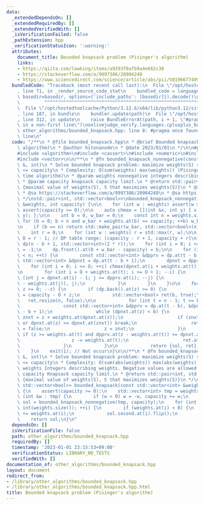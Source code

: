 ```yaml
---
data:
  _extendedDependsOn: []
  _extendedRequiredBy: []
  _extendedVerifiedWith: []
  _isVerificationFailed: false
  _pathExtension: hpp
  _verificationStatusIcon: ':warning:'
  attributes:
    document_title: Bounded knapsack problem (Pisinger's algorithm)
    links:
    - https://qiita.com/lowking/items/a9393f6afb9a4e662c38
    - https://stackoverflow.com/a/9997386/20904249
    - https://www.sciencedirect.com/science/article/abs/pii/S0196677499910349
  bundledCode: "Traceback (most recent call last):\n  File \"/opt/hostedtoolcache/Python/3.12.6/x64/lib/python3.12/site-packages/onlinejudge_verify/documentation/build.py\"\
    , line 71, in _render_source_code_stat\n    bundled_code = language.bundle(stat.path,\
    \ basedir=basedir, options={'include_paths': [basedir]}).decode()\n          \
    \         ^^^^^^^^^^^^^^^^^^^^^^^^^^^^^^^^^^^^^^^^^^^^^^^^^^^^^^^^^^^^^^^^^^^^^^^^^^^^^^^^^\n\
    \  File \"/opt/hostedtoolcache/Python/3.12.6/x64/lib/python3.12/site-packages/onlinejudge_verify/languages/cplusplus.py\"\
    , line 187, in bundle\n    bundler.update(path)\n  File \"/opt/hostedtoolcache/Python/3.12.6/x64/lib/python3.12/site-packages/onlinejudge_verify/languages/cplusplus_bundle.py\"\
    , line 312, in update\n    raise BundleErrorAt(path, i + 1, \"#pragma once found\
    \ in a non-first line\")\nonlinejudge_verify.languages.cplusplus_bundle.BundleErrorAt:\
    \ other_algorithms/bounded_knapsack.hpp: line 8: #pragma once found in a non-first\
    \ line\n"
  code: "/**\n * @file bounded_knapsack.hpp\n * @brief Bounded knapsack problem (Pisinger's\
    \ algorithm)\n * @author hitonanode\n * @date 2023/01/01\n */\n\n#pragma once\n\
    #include <algorithm>\n#include <cassert>\n#include <numeric>\n#include <utility>\n\
    #include <vector>\n\n/**\n * @fn bounded_knapsack_nonnegative(const std::vector<int>\
    \ &, int)\n * Solve bounded knapsack problem: maximize weights(S) s.t. weights(S)\
    \ <= capacity\n * Complexity: O(sum(weights) max(weights)) (Pisinger's linear\
    \ time algorithm)\n * @param weights nonnegative integers describing weights.\n\
    \ * @param capacity knapsack capacity limit.\n * @return std::pair<int, std::vector<bool>>\
    \ {maximal value of weights(S), S that maximizes weights(S)}\n * @sa https://www.sciencedirect.com/science/article/abs/pii/S0196677499910349\n\
    \ * @sa https://stackoverflow.com/a/9997386/20904249\n * @sa https://qiita.com/lowking/items/a9393f6afb9a4e662c38\n\
    \ */\nstd::pair<int, std::vector<bool>>\nbounded_knapsack_nonnegative(const std::vector<int>\
    \ &weights, int capacity) {\n\n    for (int w : weights) assert(w >= 0);\n   \
    \ assert(capacity >= 0);\n\n    auto chmax = [](int &x, int y) { x = std::max(x,\
    \ y); };\n\n    int b = 0, w_bar = 0;\n    const int n = weights.size();\n   \
    \ for (b = 0; b < n and w_bar + weights.at(b) <= capacity; ++b) w_bar += weights.at(b);\n\
    \n    if (b == n) return std::make_pair(w_bar, std::vector<bool>(n, true));\n\n\
    \    int r = 0;\n    for (int w : weights) r = std::max(r, w);\n\n    const int\
    \ O = r - 1; // DP table range: [capacity - r + 1, capacity + r]\n    std::vector\
    \ dp(n - b + 1, std::vector<int>(2 * r));\n    for (int i = 0; i <= O; ++i) dp.front().at(i)\
    \ = -1;\n    dp.front().at(O + w_bar - capacity) = b;\n\n    for (int t = b; t\
    \ < n; ++t) {\n        const std::vector<int> &dpprv = dp.at(t - b);\n       \
    \ std::vector<int> &dpnxt = dp.at(t - b + 1);\n        dpnxt = dpprv;\n\n    \
    \    for (int i = 0; i <= O; ++i) chmax(dpnxt.at(i + weights.at(t)), dpprv.at(i));\n\
    \n        for (int i = O + weights.at(t); i >= O + 1; --i) {\n            for\
    \ (int j = dpnxt.at(i) - 1; j >= dpprv.at(i); --j) {\n                chmax(dpnxt.at(i\
    \ - weights.at(j)), j);\n            }\n        }\n    }\n\n    for (int z = O;\
    \ z >= 0; --z) {\n        if (dp.back().at(z) >= 0) {\n            const int sol\
    \ = capacity - O + z;\n            std::vector<bool> ret(b, true);\n         \
    \   ret.resize(n, false);\n\n            for (int t = n - 1; t >= b; --t) {\n\
    \                const std::vector<int> &dpprv = dp.at(t - b), &dpnxt = dp.at(t\
    \ - b + 1);\n                while (dpnxt.at(z) < b) {\n                    int\
    \ znxt = z + weights.at(dpnxt.at(z));\n                    if (znxt >= int(dpnxt.size())\
    \ or dpnxt.at(z) >= dpnxt.at(znxt)) break;\n                    ret.at(dpnxt.at(z))\
    \ = false;\n                    z = znxt;\n                }\n               \
    \ if (z >= weights.at(t) and dpprv.at(z - weights.at(t)) >= dpnxt.at(z)) {\n \
    \                   z -= weights.at(t);\n                    ret.at(t) = true;\n\
    \                }\n            }\n\n            return {sol, ret};\n        }\n\
    \    }\n    exit(1); // Not occur\n}\n\n/**\n * @fn bounded_knapsack(const std::vector<int>\
    \ &, int)\n * Solve bounded knapsack problem: maximize weights(S) s.t. weights(S)\
    \ <= capacity\n * Complexity: O(sum(abs(weights)) max(abs(weights)))\n * @param\
    \ weights Integers describing weights. Negative values are allowed.\n * @param\
    \ capacity Knapsack capacity limit.\n * @return std::pair<int, std::vector<bool>>\
    \ {maximal value of weights(S), S that maximizes weights(S)}\n */\nstd::pair<int,\
    \ std::vector<bool>> bounded_knapsack(const std::vector<int> &weights, int capacity)\
    \ {\n    assert(capacity >= 0);\n    std::vector<int> tmp = weights;\n    for\
    \ (int &w : tmp) {\n        if (w < 0) w = -w, capacity += w;\n    }\n    auto\
    \ sol = bounded_knapsack_nonnegative(tmp, capacity);\n    for (int i = 0; i <\
    \ int(weights.size()); ++i) {\n        if (weights.at(i) < 0) {\n            capacity\
    \ += weights.at(i);\n            sol.second.at(i).flip();\n        }\n    }\n\
    \    return sol;\n}\n"
  dependsOn: []
  isVerificationFile: false
  path: other_algorithms/bounded_knapsack.hpp
  requiredBy: []
  timestamp: '2023-01-01 23:15:53+09:00'
  verificationStatus: LIBRARY_NO_TESTS
  verifiedWith: []
documentation_of: other_algorithms/bounded_knapsack.hpp
layout: document
redirect_from:
- /library/other_algorithms/bounded_knapsack.hpp
- /library/other_algorithms/bounded_knapsack.hpp.html
title: Bounded knapsack problem (Pisinger's algorithm)
---
```

